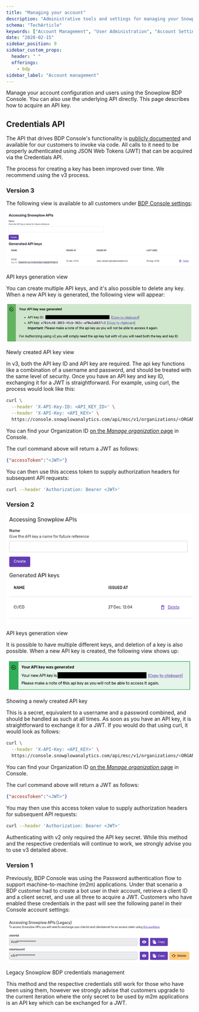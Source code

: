 ```yaml
---
title: "Managing your account"
description: "Administrative tools and settings for managing your Snowplow organization, users, and behavioral data platform access."
schema: "TechArticle"
keywords: ["Account Management", "User Administration", "Account Settings", "Organization Management", "Account Control", "User Access"]
date: "2020-02-15"
sidebar_position: 9
sidebar_custom_props:
  header: " "
  offerings:
    - bdp
sidebar_label: "Account management"
---
```


Manage your account configuration and users using the Snowplow BDP Console. You can also use the underlying API directly. This page describes how to acquire an API key.

## Credentials API

The API that drives BDP Console's functionality is [publicly documented](https://console.snowplowanalytics.com/api/msc/v1/docs/index.html?url=/api/msc/v1/docs/docs.yaml) and available for our customers to invoke via code. All calls to it need to be properly authenticated using JSON Web Tokens (JWT) that can be acquired via the Credentials API.

The process for creating a key has been improved over time. We recommend using the v3 process.


### Version 3

The following view is available to all customers under [BDP Console settings](https://console.snowplowanalytics.com/credentials):

![](images/accessing-generated-api-keys.png)

API keys generation view

You can create multiple API keys, and it's also possible to delete any key. When a new API key is generated, the following view will appear:

![](images/generated-api-key-v3.png)

Newly created API key view

In v3, both the API key ID and API key are required. The api key functions like a combination of a username and password, and should be treated with the same level of security. Once you have an API key and key ID, exchanging it for a JWT is straightforward. For example, using curl, the process would look like this:

```bash
curl \
  --header 'X-API-Key-ID: <API_KEY_ID>' \
  --header 'X-API-Key: <API_KEY>' \
  https://console.snowplowanalytics.com/api/msc/v1/organizations/<ORGANIZATION_ID>/credentials/v3/token
```

You can find your Organization ID [on the _Manage organization_ page](https://console.snowplowanalytics.com/settings) in Console.

The curl command above will return a JWT as follows:

```json
{"accessToken":"<JWT>"}
```

You can then use this access token to supply authorization headers for subsequent API requests:

```bash
curl --header 'Authorization: Bearer <JWT>'
```


### Version 2

![](images/image.png)

API keys generation view

It is possible to have multiple different keys, and deletion of a key is also possible. When a new API key is created, the following view shows up:

![](images/image-3.png)

Showing a newly created API key

This is a secret, equivalent to a username and a password combined, and should be handled as such at all times. As soon as you have an API key, it is straightforward to exchange it for a JWT. If you would do that using curl, it would look as follows:

```bash
curl \
  --header 'X-API-Key: <API_KEY>' \
  https://console.snowplowanalytics.com/api/msc/v1/organizations/<ORGANIZATION_ID>/credentials/v2/token
```

You can find your Organization ID [on the _Manage organization_ page](https://console.snowplowanalytics.com/settings) in Console.

The curl command above will return a JWT as follows:

```json
{"accessToken":"<JWT>"}
```

You may then use this access token value to supply authorization headers for subsequent API requests:

```bash
curl --header 'Authorization: Bearer <JWT>'
```

Authenticating with v2 only required the API key secret. While this method and the respective credentials will continue to work, we strongly advise you to use v3 detailed above.


### Version 1

Previously, BDP Console was using the Password authentication flow to support machine-to-machine (m2m) applications. Under that scenario a BDP customer had to create a bot user in their account, retrieve a client ID and a client secret, and use all three to acquire a JWT. Customers who have enabled these credentials in the past will see the following panel in their Console account settings:

![](images/image-2.png)

Legacy Snowplow BDP credentials management

This method and the respective credentials still work for those who have been using them, however we strongly advise that customers upgrade to the current iteration where the only secret to be used by m2m applications is an API key which can be exchanged for a JWT.
